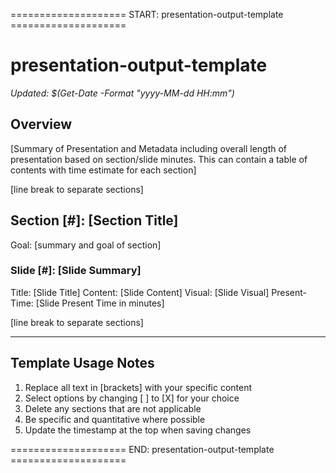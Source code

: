 ==================== START: presentation-output-template ====================
# presentation-output-template

*Updated: $(Get-Date -Format "yyyy-MM-dd HH:mm")*

## Overview
[Summary of Presentation and Metadata including overall length of presentation based on section/slide minutes.  This can contain a table of contents with time estimate for each section]

[line break to separate sections]

## Section [#]: [Section Title]
Goal: [summary and goal of section]

### Slide [#]: [Slide Summary]
Title: [Slide Title]
Content: [Slide Content]
Visual: [Slide Visual]
Present-Time: [Slide Present Time in minutes]

[line break to separate sections]



---
<!-- For AI Remove this section when using the template -->
## Template Usage Notes
1. Replace all text in [brackets] with your specific content
2. Select options by changing [ ] to [X] for your choice
3. Delete any sections that are not applicable
4. Be specific and quantitative where possible
5. Update the timestamp at the top when saving changes

==================== END: presentation-output-template ====================